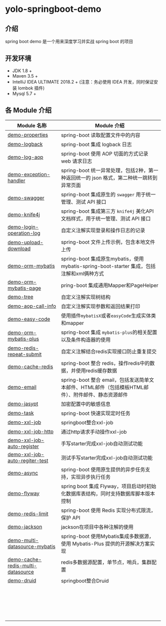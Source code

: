 # yolo-springboot-demo

## 介绍
spring boot demo 是一个用来深度学习并实战 spring boot 的项目


## 开发环境
- JDK 1.8 +
- Maven 3.5 +
- IntelliJ IDEA ULTIMATE 2018.2 + (注意：务必使用 IDEA 开发，同时保证安装 lombok 插件)
- Mysql 5.7 + 

## 各 Module 介绍

| Module 名称                                                  | Module 介绍                                                  |
| ------------------------------------------------------------ | ------------------------------------------------------------ |
| [demo-properties](https://gitee.com/huanglei1111/yolo-springboot-demo/tree/master/demo-properties) | spring-boot 读取配置文件中的内容                             |
| [demo-logback](https://gitee.com/huanglei1111/yolo-springboot-demo/tree/master/demo-logback) | spring-boot 集成 logback 日志                                |
| [demo-log-aop](https://gitee.com/huanglei1111/yolo-springboot-demo/tree/master/demo-log-aop) | spring-boot 使用 AOP 切面的方式记录 web 请求日志             |
| [demo-exception-handler](https://gitee.com/huanglei1111/yolo-springboot-demo/tree/master/demo-exception-handler) | spring-boot 统一异常处理，包括2种，第一种返回统一的 json 格式，第二种统一跳转到异常页面 |
| [demo-swagger](https://gitee.com/huanglei1111/yolo-springboot-demo/tree/master/demo-swagger) | spring-boot 集成原生的 `swagger` 用于统一管理、测试 API 接口 |
| [demo-knife4j](https://gitee.com/huanglei1111/yolo-springboot-demo/tree/master/demo-knife4j) | spring-boot 集成第三方 `knife4j` 美化API文档样式，用于统一管理、测试 API 接口 |
| [demo-login-operation-log](https://gitee.com/huanglei1111/yolo-springboot-demo/tree/master/demo-login-operation-log) | 自定义注解实现登录和操作日志的记录                           |
| [demo-upload-download](https://gitee.com/huanglei1111/yolo-springboot-demo/tree/master/demo-upload-download) | spring-boot 文件上传示例，包含本地文件上传                   |
| [demo-orm-mybatis](https://gitee.com/huanglei1111/yolo-springboot-demo/tree/master/demo-orm-mybatis) | spring-boot 集成原生mybatis，使用 mybatis-spring-boot-starter 集成，包括注解和xml俩种方式 |
| [demo-orm-mybatis-page](https://gitee.com/huanglei1111/yolo-springboot-demo/tree/master/demo-orm-mybatis-page) | pring-boot 集成通用Mapper和PageHelper                        |
| [demo-tree](https://gitee.com/huanglei1111/yolo-springboot-demo/tree/master/demo-tree) | 自定义注解实现树结构                                         |
| [demo-aop-call-info](https://gitee.com/huanglei1111/yolo-springboot-demo/tree/master/demo-aop-call-info) | 自定义注解实现参数和返回结果打印                             |
| [demo-easy-code](https://gitee.com/huanglei1111/yolo-springboot-demo/tree/master/demo-easy-code) | 使用插件`mybatisX`或者`easyCode`生成实体类和mapper           |
| [demo-orm-mybatis-plus](https://gitee.com/huanglei1111/yolo-springboot-demo/tree/master/demo-orm-mybatis-plus) | spring-boot 集成 `mybatis-plus`的相关配置以及条件构造器的使用 |
| [demo-redis-repeat-submit](https://gitee.com/huanglei1111/yolo-springboot-demo/tree/master/demo-redis-repeat-submit) | 自定义注解结合redis实现接口防止重复提交                      |
| [demo-cache-redis](https://gitee.com/huanglei1111/yolo-springboot-demo/tree/master/demo-cache-redis) | spring-boot 整合 redis，操作redis中的数据，并使用redis缓存数据 |
| [demo-email](https://gitee.com/huanglei1111/yolo-springboot-demo/tree/master/demo-email) | spring-boot 整合 email，包括发送简单文本邮件、HTML邮件（包括模板HTML邮件）、附件邮件、静态资源邮件 |
| [demo-jasypt](https://gitee.com/huanglei1111/yolo-springboot-demo/tree/master/demo-jasypt) | 加密配置中的敏感信息                                         |
| [demo-task](https://gitee.com/huanglei1111/yolo-springboot-demo/tree/master/demo-task) | spring-boot 快速实现定时任务                                 |
| [demo-xxl-job](https://gitee.com/huanglei1111/yolo-springboot-demo/tree/master/demo-xxl-job) | springboot整合xxl-job                                        |
| [demo-xxl-job-http](https://gitee.com/huanglei1111/yolo-springboot-demo/tree/master/demo-xxl-job-http) | 通过http请求手动操作xxl-job                                  |
| [demo-xxl-job-auto-register](https://gitee.com/huanglei1111/yolo-springboot-demo/tree/master/demo-xxl-job-auto-register) | 手写starter完成xxl-job自动测试功能                           |
| [demo-xxl-job-auto-regiter-test](https://gitee.com/huanglei1111/yolo-springboot-demo/tree/master/demo-xxl-job-auto-register-test) | 测试手写starter完成xxl-job自动测试功能                       |
| [demo-async](https://gitee.com/huanglei1111/yolo-springboot-demo/tree/master/demo-async) | spring-boot 使用原生提供的异步任务支持，实现异步执行任务     |
| [demo-flyway](https://gitee.com/huanglei1111/yolo-springboot-demo/tree/master/demo-flyway) | spring boot 集成 Flyway，项目启动时初始化数据库表结构，同时支持数据库脚本版本控制 |
| [demo-redis-limit](https://gitee.com/huanglei1111/yolo-springboot-demo/tree/master/demo-redis-limit) | spring-boot 使用 Redis 实现分布式限流，保护 API              |
| [demo-jackson](https://gitee.com/huanglei1111/yolo-springboot-demo/tree/master/demo-jackson) | jackson在项目中各种注解的使用                                |
| [demo-multi-datasource-mybatis](https://gitee.com/huanglei1111/yolo-springboot-demo/tree/master/demo-multi-datasource-mybatis) | spring-boot 使用Mybatis集成多数据源，使用 Mybatis-Plus 提供的开源解决方案实现 |
| [demo-cache-redis-multi-datasource](https://gitee.com/huanglei1111/yolo-springboot-demo/tree/master/demo-cache-redis-multi-datasource) | redis多数据源配置，单节点，哨兵，集群配置                    |
| [demo-druid](https://gitee.com/huanglei1111/yolo-springboot-demo/tree/master/demo-druid) | springboot整合Druid                                          |
|                                                              |                                                              |
|                                                              |                                                              |
|                                                              |                                                              |
|                                                              |                                                              |
|                                                              |                                                              |
|                                                              |                                                              |
|                                                              |                                                              |
|                                                              |                                                              |
|                                                              |                                                              |
|                                                              |                                                              |
|                                                              |                                                              |
|                                                              |                                                              |
|                                                              |                                                              |
|                                                              |                                                              |
|                                                              |                                                              |
|                                                              |                                                              |
|                                                              |                                                              |
|                                                              |                                                              |
|                                                              |                                                              |